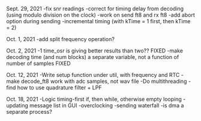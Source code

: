 Sept. 29, 2021
-fix snr readings
-correct for timing delay from decoding (using modulo division on the clock)
-work on send ft8 and rx ft8
-add abort option during sending
-incremental timing (with kTime = 1 first, then kTime = 2)

Oct. 1, 2021
-add split frequency operation?

Oct. 2, 2021
-1 time_osr is giving better results than two?? FIXED
-make decoding time (and num blocks) a separate variable, not a function of number of samples FIXED

Oct. 12, 2021
-Write setup function under util, with frequency and RTC
-make decode_ft8 work with adc samples, not wav file
-Do multithreading
-find how to use quadrature filter + LPF

Oct. 18, 2021
-Logic timing-first if, then while, otherwise empty looping
-updating message list in GUI
-overclocking
-sending waterfall
-is dma a separate process?

